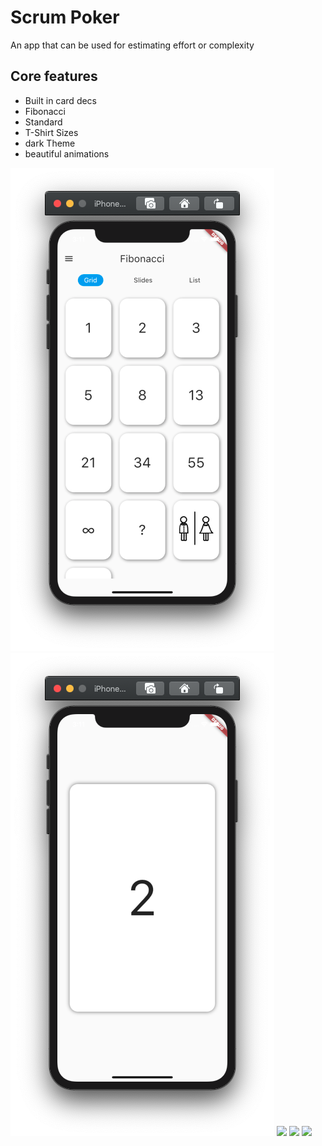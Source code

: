 # Scrum Poker

An app that can be used for estimating effort or complexity


## Core features

- Built in card decs
 - Fibonacci
 - Standard
 - T-Shirt Sizes
 - dark Theme
 - beautiful animations

![](screenshots/grid_view.png)
![](screenshots/single_card.png)
![](screenshots/main_menu_theme.png)
![](screenshots/dark_theme.png)
![](screenshots/light_theme.png)